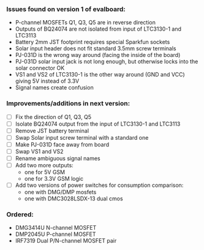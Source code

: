 ### Issues found on version 1 of evalboard:
- P-channel MOSFETs Q1, Q3, Q5 are in reverse direction
- Outputs of BQ24074 are not isolated from input of LTC3130-1 and LTC3113
- Battery 2mm JST footprint requires special Sparkfun sockets
- Solar input header does not fit standard 3.5mm screw terminals
- PJ-031D is the wrong way around (facing the inside of the board)
- PJ-031D solar input jack is not long enough, but otherwise locks into the solar connector OK
- VS1 and VS2 of LTC3130-1 is the other way around (GND and VCC) giving 5V instead of 3.3V
- Signal names create confusion

### Improvements/additions in next version:
- [ ] Fix the direction of Q1, Q3, Q5
- [ ] Isolate BQ24074 output from the input of LTC3130-1 and LTC3113
- [ ] Remove JST battery terminal
- [ ] Swap Solar input screw terminal with a standard one
- [ ] Make PJ-031D face away from board
- [ ] Swap VS1 and VS2
- [ ] Rename ambiguous signal names
- [ ] Add two more outputs: 
  - one for 5V GSM
  -  one for 3.3V GSM logic
- [ ] Add two versions of power switches for consumption comparison:
  - one with DMG/DMP mosfets
  - one with DMC3028LSDX-13 dual cmos 

### Ordered:
- DMG3414U N-channel MOSFET
- DMP2045U P-channel MOSFET
- IRF7319 Dual P/N-channel MOSFET pair
